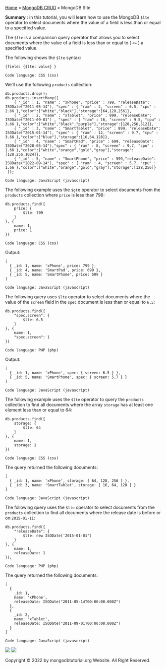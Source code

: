 

[Home](https://www.mongodbtutorial.org/) » [MongoDB
CRUD](https://www.mongodbtutorial.org/mongodb-crud/) » MongoDB $lte



 **Summary** : in this tutorial, you will learn how to use the MongoDB `$lte`
operator to select documents where the value of a field is less than or equal
to a specified value.



The `$lte` is a comparison query operator that allows you to select documents
where the value of a field is less than or equal to ( `<=` ) a specified
value.



The following shows the `$lte` syntax:


    
    
    {field: {$lte: value} }
    
    Code language: CSS (css)



We’ll use the following `products` collection:


    
    
    db.products.drop();
    db.products.insertMany([
        { "_id" : 1, "name" : "xPhone", "price" : 799, "releaseDate": ISODate("2011-05-14"), "spec" : { "ram" : 4, "screen" : 6.5, "cpu" : 2.66 },"color":["white","black"],"storage":[64,128,256]},
        { "_id" : 2, "name" : "xTablet", "price" : 899, "releaseDate": ISODate("2011-09-01") , "spec" : { "ram" : 16, "screen" : 9.5, "cpu" : 3.66 },"color":["white","black","purple"],"storage":[128,256,512]},
        { "_id" : 3, "name" : "SmartTablet", "price" : 899, "releaseDate": ISODate("2015-01-14"), "spec" : { "ram" : 12, "screen" : 9.7, "cpu" : 3.66 },"color":["blue"],"storage":[16,64,128]},
        { "_id" : 4, "name" : "SmartPad", "price" : 699, "releaseDate": ISODate("2020-05-14"),"spec" : { "ram" : 8, "screen" : 9.7, "cpu" : 1.66 },"color":["white","orange","gold","gray"],"storage":[128,256,1024]},
        { "_id" : 5, "name" : "SmartPhone", "price" : 599,"releaseDate": ISODate("2022-09-14"), "spec" : { "ram" : 4, "screen" : 5.7, "cpu" : 1.66 },"color":["white","orange","gold","gray"],"storage":[128,256]}
     ]);
    
    Code language: JavaScript (javascript)



The following example uses the `$gt`e operator to select documents from the
`products` collection where `price` is less than 799:


    
    
    db.products.find({
        price: {
            $lte: 799
        }
    }, {
        name: 1,
        price: 1
    })
    
    Code language: CSS (css)



Output:


    
    
    [
      { _id: 1, name: 'xPhone', price: 799 },
      { _id: 4, name: 'SmartPad', price: 699 },
      { _id: 5, name: 'SmartPhone', price: 599 }
    ]
    
    Code language: JavaScript (javascript)



The following query uses `$lte` operator to select documents where the value
of the `screen` field in the `spec` document is less than or equal to `6.5`:


    
    
    db.products.find({
        "spec.screen": {
            $lte: 6.5
        }
    }, {
        name: 1,
        "spec.screen": 1
    })
    
    Code language: PHP (php)



Output:


    
    
    [
      { _id: 1, name: 'xPhone', spec: { screen: 6.5 } },
      { _id: 5, name: 'SmartPhone', spec: { screen: 5.7 } }
    ]
    
    Code language: JavaScript (javascript)



The following example uses the `$lte` operator to query the `products`
collection to find all documents where the array `storage` has at least one
element less than or equal to 64:


    
    
    db.products.find({
        storage: {
            $lte: 64
        }
    }, {
        name: 1,
        storage: 1
    })
    
    Code language: CSS (css)



The query returned the following documents:


    
    
    [
      { _id: 1, name: 'xPhone', storage: [ 64, 128, 256 ] },
      { _id: 3, name: 'SmartTablet', storage: [ 16, 64, 128 ] }
    ]
    
    Code language: JavaScript (javascript)



The following query uses the `$lte` operator to select documents from the
`products` collection to find all documents where the release date is before
or on `2015-01-11`:


    
    
    db.products.find({
        "releaseDate": {
            $lte: new ISODate('2015-01-01')
        }
    }, {
        name: 1,
        releaseDate: 1
    });
    
    Code language: PHP (php)



The query returned the following documents:


    
    
    [
      {
        _id: 1,
        name: 'xPhone',
        releaseDate: ISODate("2011-05-14T00:00:00.000Z")
      },
      {
        _id: 2,
        name: 'xTablet',
        releaseDate: ISODate("2011-09-01T00:00:00.000Z")
      }
    ]
    
    Code language: JavaScript (javascript)

![](https://www.mongodbtutorial.org/wp-content/themes/evolution/img/left.svg)
![](https://www.mongodbtutorial.org/wp-content/themes/evolution/img/right.svg)


Copyright © 2022 by mongodbtutorial.org Website. All Right Reserved.

